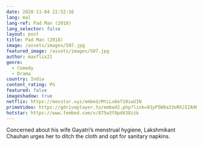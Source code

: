 ```yaml
---
date: 2020-11-04 22:52:16
lang: mal
lang-ref: Pad Man (2018)
lang_selector: false
layout: post
title: Pad Man (2018)
image: /assets/images/507.jpg
featured_image: /assets/images/507.jpg
author: maxflix21
genre:
  - Comedy
  - Drama
country: India
content_rating: PG
featured: false
imageshadow: true
netflix: https://movstar.xyz/embed/MtLLu6ef10iwUIN
primeVideo: https://gdriveplayer.to/embed2.php?link=93yP5W0a33oRhJIIA9RttglvIzIOga2WsEWwM%252FiKBGzeHUzYXYlOZ%252BkrgoLydm97%252F06vOA1p68FIAYkJdyVBEtiotuhdZRqwYhnGMSWNGctPofq9okzqjr2dFbouJpvpz1r%252BrKXAdaAvbYtvyUVi0x7V1Ste6YkVBOE2RfJ3Mi6Keq3OohzPsPAAF6TYRCXRw%253D
hotstar: https://www.fembed.com/v/875w3f8pd438zzk
---
```

Concerned about his wife Gayatri’s menstrual hygiene, Lakshmikant Chauhan urges her to ditch the cloth and opt for sanitary napkins.
